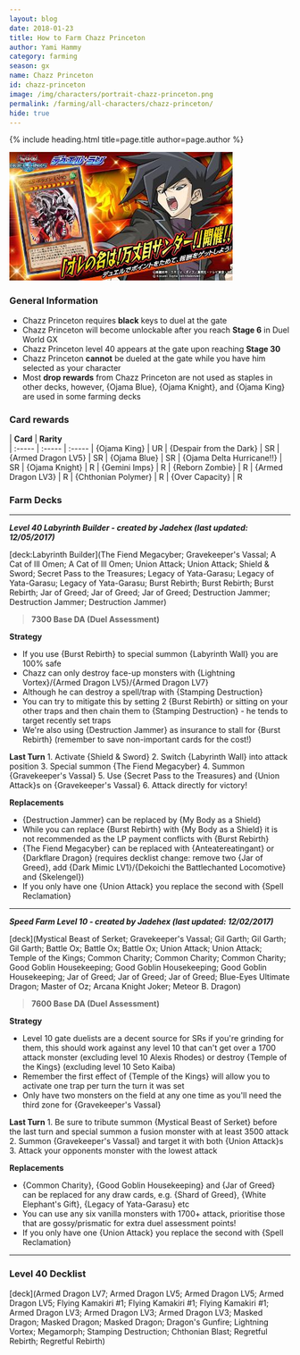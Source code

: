 ```yaml
---
layout: blog
date: 2018-01-23
title: How to Farm Chazz Princeton
author: Yami Hammy
category: farming
season: gx
name: Chazz Princeton
id: chazz-princeton
image: /img/characters/portrait-chazz-princeton.png
permalink: /farming/all-characters/chazz-princeton/
hide: true
---
```


{% include heading.html title=page.title author=page.author %}

![Chazz Princeton](/img/content/events/chazz.jpg)

### General Information
*  Chazz Princeton requires **black** keys to duel at the gate
* Chazz Princeton will become unlockable after you reach **Stage 6** in Duel World GX
* Chazz Princeton level 40 appears at the gate upon reaching **Stage 30**
* Chazz Princeton **cannot** be dueled at the gate while you have him selected as your character
* Most **drop rewards** from Chazz Princeton are not used as staples in other decks, however, {Ojama Blue}, {Ojama Knight}, and {Ojama King} are used in some farming decks
 
### Card rewards

| **Card** |  **Rarity**  
| :----- | :----- | :----- 
| {Ojama King} | UR
| {Despair from the Dark} | SR
| {Armed Dragon LV5} | SR
| {Ojama Blue} | SR
| {Ojama Delta Hurricane!!} | SR
| {Ojama Knight} | R
| {Gemini Imps} | R
| {Reborn Zombie} | R
| {Armed Dragon LV3} | R
| {Chthonian Polymer} | R
| {Over Capacity} | R


### Farm Decks
---
***Level 40 Labyrinth Builder - created by Jadehex (last updated: 12/05/2017)***

[deck:Labyrinth Builder](The Fiend Megacyber; Gravekeeper's Vassal; A Cat of Ill Omen; A Cat of Ill Omen; Union Attack; Union Attack; Shield & Sword; Secret Pass to the Treasures; Legacy of Yata-Garasu; Legacy of Yata-Garasu; Legacy of Yata-Garasu; Burst Rebirth; Burst Rebirth; Burst Rebirth; Jar of Greed; Jar of Greed; Jar of Greed; Destruction Jammer; Destruction Jammer; Destruction Jammer)

> **7300 Base DA (Duel Assessment)**

**Strategy**
* If you use {Burst Rebirth} to special summon {Labyrinth Wall} you are 100% safe
* Chazz can only destroy face-up monsters with {Lightning Vortex}/{Armed Dragon LV5}/{Armed Dragon LV7}
* Although he can destroy a spell/trap with {Stamping Destruction}
* You can try to mitigate this by setting 2 {Burst Rebirth} or sitting on your other traps and then chain them to {Stamping Destruction} - he tends to target recently set traps
* We're also using {Destruction Jammer} as insurance to stall for {Burst Rebirth} (remember to save non-important cards for the cost!)

**Last Turn** 
		1. Activate {Shield & Sword}
		2. Switch {Labyrinth Wall} into attack position
		3. Special summon {The Fiend Megacyber}
		4. Summon {Gravekeeper's Vassal} 
		5. Use {Secret Pass to the Treasures} and {Union Attack}s on {Gravekeeper's Vassal} 
		6. Attack directly for victory!
	
**Replacements**
* {Destruction Jammer} can be replaced by {My Body as a Shield}
* While you can replace {Burst Rebirth} with {My Body as a Shield} it is not recommended as the LP payment conflicts with {Burst Rebirth}
* {The Fiend Megacyber} can be replaced with {Anteatereatingant} or {Darkflare Dragon} (requires decklist change: remove two {Jar of Greed}, add {Dark Mimic LV1}/{Dekoichi the Battlechanted Locomotive} and {Skelengel})
* If you only have one {Union Attack} you replace the second with {Spell Reclamation}

---

***Speed Farm Level 10 - created by Jadehex (last updated: 12/02/2017)***

[deck](Mystical Beast of Serket; Gravekeeper's Vassal; Gil Garth; Gil Garth; Gil Garth; Battle Ox; Battle Ox; Battle Ox; Union Attack; Union Attack; Temple of the Kings; Common Charity; Common Charity; Common Charity; Good Goblin Housekeeping; Good Goblin Housekeeping; Good Goblin Housekeeping; Jar of Greed; Jar of Greed; Jar of Greed; Blue-Eyes Ultimate Dragon; Master of Oz; Arcana Knight Joker; Meteor B. Dragon)

> **7600 Base DA (Duel Assessment)**

**Strategy**
* Level 10 gate duelists are a decent source for SRs  if you're grinding for them, this should work against any level 10 that can't get over a 1700 attack monster (excluding level 10 Alexis Rhodes) or destroy {Temple of the Kings} (excluding level 10 Seto Kaiba) 
* Remember the first effect of {Temple of the Kings} will allow you to activate one trap per turn the turn it was set
* Only have two monsters on the field at any one time as you'll need the third zone for {Gravekeeper's Vassal}

**Last Turn** 
		1. Be sure to tribute summon {Mystical Beast of Serket} before the last turn and special summon a fusion monster with at least 3500 attack
		2. Summon {Gravekeeper's Vassal} and target it with both {Union Attack}s
		3. Attack your opponents monster with the lowest attack 

**Replacements**
* {Common Charity}, {Good Goblin Housekeeping} and {Jar of Greed} can be replaced for any draw cards, e.g. {Shard of Greed}, {White Elephant's Gift}, {Legacy of Yata-Garasu} etc
* You can use any six vanilla monsters with 1700+ attack, prioritise those that are gossy/prismatic for extra duel assessment points!
* If you only have one {Union Attack} you replace the second with {Spell Reclamation}

---
 
### Level 40 Decklist

[deck](Armed Dragon LV7; Armed Dragon LV5; Armed Dragon LV5; Armed Dragon LV5; Flying Kamakiri #1; Flying Kamakiri #1; Flying Kamakiri #1; Armed Dragon LV3; Armed Dragon LV3; Armed Dragon LV3; Masked Dragon; Masked Dragon; Masked Dragon; Dragon's Gunfire; Lightning Vortex; Megamorph; Stamping Destruction; Chthonian Blast; Regretful Rebirth; Regretful Rebirth)
